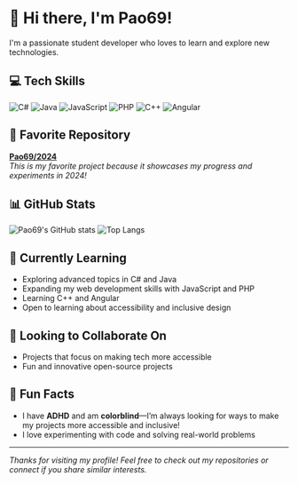 # 👋 Hi there, I'm Pao69!

I'm a passionate student developer who loves to learn and explore new technologies.

## 💻 Tech Skills
![C#](https://img.shields.io/badge/C%23-239120?style=flat-square&logo=c-sharp&logoColor=white)
![Java](https://img.shields.io/badge/Java-007396?style=flat-square&logo=java&logoColor=white)
![JavaScript](https://img.shields.io/badge/JavaScript-F7DF1E?style=flat-square&logo=javascript&logoColor=black)
![PHP](https://img.shields.io/badge/PHP-777BB4?style=flat-square&logo=php&logoColor=white)
![C++](https://img.shields.io/badge/C++-00599C?style=flat-square&logo=c%2B%2B&logoColor=white)
![Angular](https://img.shields.io/badge/Angular-DD0031?style=flat-square&logo=angular&logoColor=white)

## 🌟 Favorite Repository
[**Pao69/2024**](https://github.com/Pao69/2024)  
*This is my favorite project because it showcases my progress and experiments in 2024!*

## 📊 GitHub Stats
![Pao69's GitHub stats](https://github-readme-stats.vercel.app/api?username=Pao69&show_icons=true&theme=default)
![Top Langs](https://github-readme-stats.vercel.app/api/top-langs/?username=Pao69&layout=compact)

## 🌱 Currently Learning
- Exploring advanced topics in C# and Java
- Expanding my web development skills with JavaScript and PHP
- Learning C++ and Angular
- Open to learning about accessibility and inclusive design

## 🤝 Looking to Collaborate On
- Projects that focus on making tech more accessible
- Fun and innovative open-source projects

## 🧠 Fun Facts
- I have **ADHD** and am **colorblind**—I’m always looking for ways to make my projects more accessible and inclusive!
- I love experimenting with code and solving real-world problems

<!--
## 🌐 Social Links
Coming soon!
-->

---

_Thanks for visiting my profile! Feel free to check out my repositories or connect if you share similar interests._
